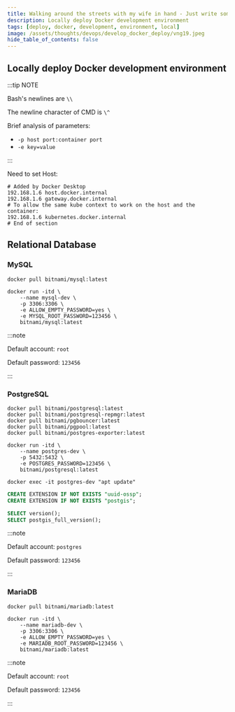 ```yaml
---
title: Walking around the streets with my wife in hand - Just write some technical notes
description: Locally deploy Docker development environment
tags: [deploy, docker, development, environment, local]
image: /assets/thoughts/devops/develop_docker_deploy/vng19.jpeg
hide_table_of_contents: false
--- 
```

<!--truncate-->

## Locally deploy Docker development environment

:::tip NOTE

Bash's newlines are `\\`

The newline character of CMD is `\^`

Brief analysis of parameters:

- `-p host port:container port`
- `-e key=value`

:::

Need to set Host:
```shell
# Added by Docker Desktop
192.168.1.6 host.docker.internal
192.168.1.6 gateway.docker.internal
# To allow the same kube context to work on the host and the container:
192.168.1.6 kubernetes.docker.internal
# End of section
```

## Relational Database

### MySQL

```shell
docker pull bitnami/mysql:latest

docker run -itd \
    --name mysql-dev \
    -p 3306:3306 \
    -e ALLOW_EMPTY_PASSWORD=yes \
    -e MYSQL_ROOT_PASSWORD=123456 \
    bitnami/mysql:latest
```

:::note

Default account: `root`

Default password: `123456`

:::

### PostgreSQL

```shell
docker pull bitnami/postgresql:latest
docker pull bitnami/postgresql-repmgr:latest
docker pull bitnami/pgbouncer:latest
docker pull bitnami/pgpool:latest
docker pull bitnami/postgres-exporter:latest

docker run -itd \
    --name postgres-dev \
    -p 5432:5432 \
    -e POSTGRES_PASSWORD=123456 \
    bitnami/postgresql:latest

docker exec -it postgres-dev "apt update"
```

```sql
CREATE EXTENSION IF NOT EXISTS "uuid-ossp";
CREATE EXTENSION IF NOT EXISTS "postgis";

SELECT version();
SELECT postgis_full_version();
```

:::note

Default account: `postgres`

Default password: `123456`

:::

### MariaDB

```shell
docker pull bitnami/mariadb:latest

docker run -itd \
    --name mariadb-dev \
    -p 3306:3306 \
    -e ALLOW_EMPTY_PASSWORD=yes \
    -e MARIADB_ROOT_PASSWORD=123456 \
    bitnami/mariadb:latest
```

:::note

Default account: `root`

Default password: `123456`

:::